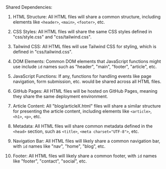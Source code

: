 Shared Dependencies:

1. HTML Structure: All HTML files will share a common structure, including elements like `<header>`, `<main>`, `<footer>`, etc.

2. CSS Styles: All HTML files will share the same CSS styles defined in "css/style.css" and "css/tailwind.css". 

3. Tailwind CSS: All HTML files will use Tailwind CSS for styling, which is defined in "css/tailwind.css".

4. DOM Elements: Common DOM elements that JavaScript functions might use include `id` names such as "header", "main", "footer", "article", etc.

5. JavaScript Functions: If any, functions for handling events like page navigation, form submission, etc. would be shared across all HTML files.

6. GitHub Pages: All HTML files will be hosted on GitHub Pages, meaning they share the same deployment environment.

7. Article Content: All "blog/articleX.html" files will share a similar structure for presenting the article content, including elements like `<article>`, `<h1>`, `<p>`, etc.

8. Metadata: All HTML files will share common metadata defined in the `<head>` section, such as `<title>`, `<meta charset="UTF-8">`, etc.

9. Navigation Bar: All HTML files will likely share a common navigation bar, with `id` names like "nav", "home", "blog", etc.

10. Footer: All HTML files will likely share a common footer, with `id` names like "footer", "contact", "social", etc.